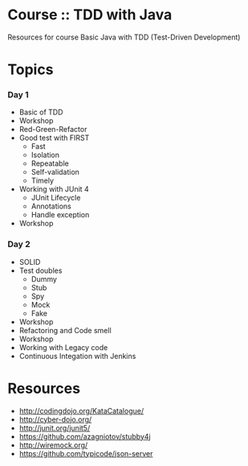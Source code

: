 # Course :: TDD with Java
Resources for course Basic Java with TDD (Test-Driven Development)

# Topics 


### Day 1
* Basic of TDD
* Workshop
* Red-Green-Refactor
* Good test with FIRST
  * Fast
  * Isolation
  * Repeatable
  * Self-validation
  * Timely
* Working with JUnit 4
  * JUnit Lifecycle
  * Annotations
  * Handle exception
* Workshop

### Day 2
* SOLID
* Test doubles
  * Dummy
  * Stub
  * Spy
  * Mock
  * Fake
* Workshop
* Refactoring and Code smell
* Workshop
* Working with Legacy code
* Continuous Integation with Jenkins

# Resources

* http://codingdojo.org/KataCatalogue/
* http://cyber-dojo.org/
* http://junit.org/junit5/
* https://github.com/azagniotov/stubby4j
* http://wiremock.org/
* https://github.com/typicode/json-server
